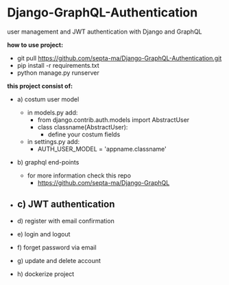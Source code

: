 # Django-GraphQL-Authentication
user management and JWT authentication with Django and GraphQL

**how to use project:**
- git pull https://github.com/septa-ma/Django-GraphQL-Authentication.git
- pip install -r requirements.txt
- python manage.py runserver

**this project consist of:**
- a) costum user model
    - in models.py add:
        - from django.contrib.auth.models import AbstractUser
        - class classname(AbstractUser):
            - define your costum fields
    - in settings.py add:
        - AUTH_USER_MODEL = 'appname.classname'

- b) graphql end-points
    - for more information check this repo
        - https://github.com/septa-ma/Django-GraphQL

- c) JWT authentication
    - 

- d) register with email confirmation
- e) login and logout
- f) forget password via email
- g) update and delete account
- h) dockerize project